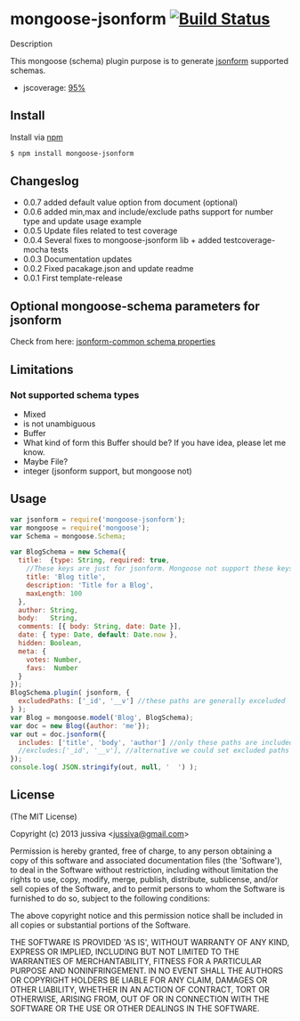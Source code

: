 mongoose-jsonform [![Build Status](https://travis-ci.org/jupe/mongoose-jsonform.png?branch=master)](https://travis-ci.org/jupe/mongoose-jsonform)
=======

Description

This mongoose (schema) plugin purpose is to generate [jsonform](https://github.com/joshfire/jsonform) supported schemas. 

* jscoverage: [95%](http://htmlpreview.github.io/?https://github.com/jupe/mongoose-jsonform/blob/master/test/coverage.html)


## Install
Install via [npm](https://npmjs.org/package/mongoose-jsonform)
```bash
$ npm install mongoose-jsonform
```

## Changeslog
* 0.0.7 added default value option from document (optional)
* 0.0.6 added min,max and include/exclude paths support for number type and update usage example
* 0.0.5 Update files related to test coverage
* 0.0.4 Several fixes to mongoose-jsonform lib + added testcoverage-mocha tests
* 0.0.3 Documentation updates
* 0.0.2 Fixed pacakage.json and update readme
* 0.0.1 First template-release

## Optional mongoose-schema parameters for jsonform
Check from here: [jsonform-common schema properties](https://github.com/joshfire/jsonform/wiki#wiki-default-common)

## Limitations

### Not supported schema types

* Mixed
 * is not unambiguous
* Buffer
 * What kind of form this Buffer should be? If you have idea, please let me know.
  * Maybe File?
* integer  (jsonform support, but mongoose not)

## Usage

```js
var jsonform = require('mongoose-jsonform');
var mongoose = require('mongoose');
var Schema = mongoose.Schema;

var BlogSchema = new Schema({
  title:  {type: String, required: true,
    //These keys are just for jsonform. Mongoose not support these keys. 
    title: 'Blog title',
    description: 'Title for a Blog',
    maxLength: 100
  },
  author: String,
  body:   String,
  comments: [{ body: String, date: Date }],
  date: { type: Date, default: Date.now },
  hidden: Boolean,
  meta: {
    votes: Number,
    favs:  Number
  }
});
BlogSchema.plugin( jsonform, {
  excludedPaths: ['_id', '__v'] //these paths are generally exceluded
} );
var Blog = mongoose.model('Blog', BlogSchema);
var doc = new Blog({author: 'me'});
var out = doc.jsonform({
  includes: ['title', 'body', 'author'] //only these paths are included in json schema
  //excludes:['_id', '__v'], //alternative we could set excluded paths
});
console.log( JSON.stringify(out, null, '  ') );
```

## License 

(The MIT License)

Copyright (c) 2013 jussiva &lt;jussiva@gmail.com&gt;

Permission is hereby granted, free of charge, to any person obtaining
a copy of this software and associated documentation files (the
'Software'), to deal in the Software without restriction, including
without limitation the rights to use, copy, modify, merge, publish,
distribute, sublicense, and/or sell copies of the Software, and to
permit persons to whom the Software is furnished to do so, subject to
the following conditions:

The above copyright notice and this permission notice shall be
included in all copies or substantial portions of the Software.

THE SOFTWARE IS PROVIDED 'AS IS', WITHOUT WARRANTY OF ANY KIND,
EXPRESS OR IMPLIED, INCLUDING BUT NOT LIMITED TO THE WARRANTIES OF
MERCHANTABILITY, FITNESS FOR A PARTICULAR PURPOSE AND NONINFRINGEMENT.
IN NO EVENT SHALL THE AUTHORS OR COPYRIGHT HOLDERS BE LIABLE FOR ANY
CLAIM, DAMAGES OR OTHER LIABILITY, WHETHER IN AN ACTION OF CONTRACT,
TORT OR OTHERWISE, ARISING FROM, OUT OF OR IN CONNECTION WITH THE
SOFTWARE OR THE USE OR OTHER DEALINGS IN THE SOFTWARE.
